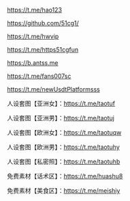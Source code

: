 
https://t.me/hao123

https://github.com/51cg1/

https://t.me/hwvip

https://t.me/https51cgfun

https://b.antss.me

https://t.me/fans007sc

https://t.me/newUsdtPlatformsss

人设套图【亚洲女】：https://t.me/taotuf

人设套图【亚洲男】：https://t.me/taotuj

人设套图【欧洲女】：https://t.me/taotuqw

人设套图【欧洲男】：https://t.me/taotuhy

人设套图【私密照】：https://t.me/taotuhb

免费素材【话术区】：https://t.me/huashu8

免费素材【美食区】：https://t.me/meishiy

